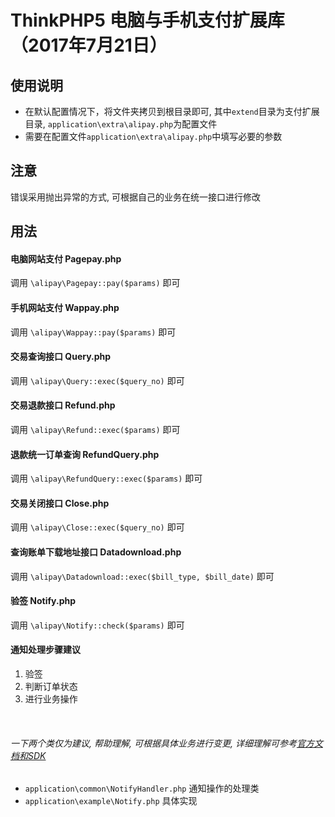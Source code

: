 # ThinkPHP5 电脑与手机支付扩展库（2017年7月21日）

## 使用说明
- 在默认配置情况下，将文件夹拷贝到根目录即可, 其中<code>extend</code>目录为支付扩展目录, <code>application\extra\alipay.php</code>为配置文件
- 需要在配置文件<code>application\extra\alipay.php</code>中填写必要的参数

## 注意
错误采用抛出异常的方式, 可根据自己的业务在统一接口进行修改

## 用法
#### 电脑网站支付 Pagepay.php
调用 <code>\alipay\Pagepay::pay($params)</code> 即可

#### 手机网站支付 Wappay.php
调用 <code>\alipay\Wappay::pay($params)</code> 即可

#### 交易查询接口 Query.php
调用 <code>\alipay\Query::exec($query_no)</code> 即可

#### 交易退款接口 Refund.php
调用 <code>\alipay\Refund::exec($params)</code> 即可

#### 退款统一订单查询 RefundQuery.php
调用 <code>\alipay\RefundQuery::exec($params)</code> 即可

#### 交易关闭接口 Close.php
调用 <code>\alipay\Close::exec($query_no)</code> 即可

#### 查询账单下载地址接口 Datadownload.php
调用 <code>\alipay\Datadownload::exec($bill_type, $bill_date)</code> 即可

#### 验签 Notify.php
调用 <code>\alipay\Notify::check($params)</code> 即可

#### 通知处理步骤建议
1. 验签
2. 判断订单状态
3. 进行业务操作
<br />

###### 一下两个类仅为建议, 帮助理解, 可根据具体业务进行变更, 详细理解可参考[官方文档和SDK](https://docs.open.alipay.com/270/105902/)
- <code>application\common\NotifyHandler.php</code> 通知操作的处理类
- <code>application\example\Notify.php</code> 具体实现
